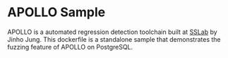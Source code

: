 <h1>APOLLO Sample</h1>
APOLLO is a automated regression detection toolchain built at <a href src=https://github.com/sslab-gatech/apollo>SSLab</a href> by Jinho Jung.
This dockerfile is a standalone sample that demonstrates the fuzzing feature of APOLLO on PostgreSQL.
